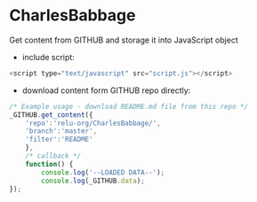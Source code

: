 # CharlesBabbage

Get content from GITHUB and storage it into JavaScript object

- include script:
```javascript
<script type="text/javascript" src="script.js"></script>
```

- download content form GITHUB repo directly:
```javascript
/* Example usage - download README.md file from this repo */
_GITHUB.get_content({
	'repo':'relu-org/CharlesBabbage/',
	'branch':'master',
	'filter':'README'
	},
	/* callback */
	function() {
		console.log('--LOADED DATA--');
		console.log(_GITHUB.data);
});
```
